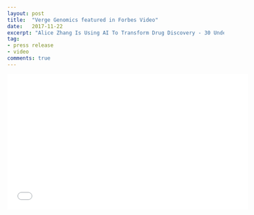 ```yaml
---
layout: post
title:  "Verge Genomics featured in Forbes Video"
date:   2017-11-22
excerpt: "Alice Zhang Is Using AI To Transform Drug Discovery - 30 Under 30 | Forbes"
tag:
- press release
- video
comments: true
---
```

<iframe width="560" height="315" src="//www.youtube.com/embed/t7bNe_Y2Pag" frameborder="0"> </iframe>


